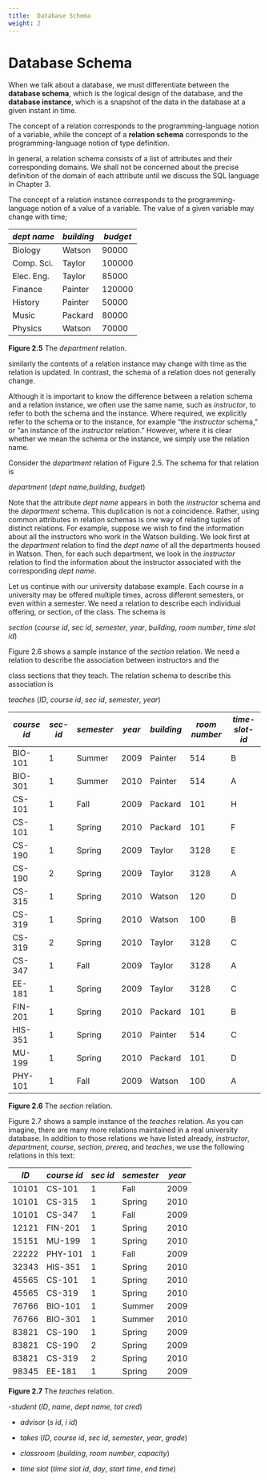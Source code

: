 ```yaml
---
title:  Database Schema
weight: 2
---
```


#  Database Schema

When we talk about a database, we must differentiate between the **database schema**, which is the logical design of the database, and the **database instance**, which is a snapshot of the data in the database at a given instant in time.

The concept of a relation corresponds to the programming-language notion of a variable, while the concept of a **relation schema** corresponds to the programming-language notion of type definition.

In general, a relation schema consists of a list of attributes and their corresponding domains. We shall not be concerned about the precise definition of the domain of each attribute until we discuss the SQL language in Chapter 3.

The concept of a relation instance corresponds to the programming-language notion of a value of a variable. The value of a given variable may change with time;  


|_dept name_| _building_| _budget_|
| --- | ---- | --- |
|Biology |Watson |90000 |
|Comp. Sci. |Taylor |100000 |
|Elec. Eng. |Taylor |85000 |
|Finance |Painter |120000 |
|History |Painter |50000 |
|Music |Packard |80000 |
|Physics| Watson |70000|

**Figure 2.5** The _department_ relation.


similarly the contents of a relation instance may change with time as the relation is updated. In contrast, the schema of a relation does not generally change.

Although it is important to know the difference between a relation schema and a relation instance, we often use the same name, such as _instructor_, to refer to both the schema and the instance. Where required, we explicitly refer to the schema or to the instance, for example “the _instructor_ schema,” or “an instance of the _instructor_ relation.” However, where it is clear whether we mean the schema or the instance, we simply use the relation name.

Consider the _department_ relation of Figure 2.5. The schema for that relation is

_department_ (_dept name_,_building_, _budget_)

Note that the attribute _dept name_ appears in both the _instructor_ schema and the _department_ schema. This duplication is not a coincidence. Rather, using common attributes in relation schemas is one way of relating tuples of distinct relations. For example, suppose we wish to find the information about all the instructors who work in the Watson building. We look first at the _department_ relation to find the _dept name_ of all the departments housed in Watson. Then, for each such department, we look in the _instructor_ relation to find the information about the instructor associated with the corresponding _dept name_.


Let us continue with our university database example. 
Each course in a university may be offered multiple times, across different semesters, or even within a semester. We need a relation to describe each individual offering, or section, of the class. The schema is


_section_ (_course id_, _sec id_, _semester_, _year_, _building_, _room number_, _time slot id_)

Figure 2.6 shows a sample instance of the _section_ relation. We need a relation to describe the association between instructors and the

class sections that they teach. The relation schema to describe this association is

_teaches_ (_ID_, _course id_, _sec id_, _semester_, _year_) 

|_course id_| _sec-id_|_semester_| _year_|_building_ |_room number_|_time-slot-id_|
| ---- | ---- | ---- | ---- | ---- | ---- | ---- |
|BIO-101| 1 |Summer| 2009 |Painter |514 |B |
|BIO-301| 1 |Summer |2010 |Painter |514 |A |
|CS-101 |1 |Fall |2009 |Packard |101| H |
|CS-101 |1 |Spring |2010 |Packard |101 |F |
|CS-190 |1| Spring |2009 |Taylor |3128 |E |
|CS-190 |2 |Spring |2009 |Taylor |3128 |A |
|CS-315 |1 |Spring |2010 |Watson |120 |D |
|CS-319 |1 |Spring |2010 |Watson |100 |B |
|CS-319 |2 |Spring |2010 |Taylor |3128 |C |
|CS-347 |1 |Fall |2009 |Taylor |3128 |A |
|EE-181 |1 |Spring |2009 |Taylor |3128 |C |
|FIN-201 |1 |Spring |2010 |Packard |101 |B |
|HIS-351 |1 |Spring |2010 |Painter |514 |C |
|MU-199 |1 |Spring |2010 |Packard |101 |D |
|PHY-101 |1 |Fall |2009 |Watson |100 |A|

**Figure 2.6** The _section_ relation.

Figure 2.7 shows a sample instance of the _teaches_ relation. As you can imagine, there are many more relations maintained in a real university database. In addition to those relations we have listed already, _instructor_, _department_, _course_, _section_, _prereq_, and _teaches_, we use the following relations in this text:

|_ID_| _course id_| _sec id_| _semester_| _year_|
| ---- | ---- | ---- | ---- | ---- | 
|10101 |CS-101 |1 |Fall |2009 |
|10101 |CS-315 |1 |Spring| 2010| 
|10101 |CS-347 |1 |Fall |2009 |
|12121 |FIN-201 |1 |Spring| 2010| 
|15151 |MU-199 |1 |Spring |2010 |
|22222 |PHY-101 |1 |Fall |2009 |
|32343 |HIS-351 |1 |Spring| 2010| 
|45565 |CS-101 |1 |Spring |2010 |
|45565 |CS-319 |1 |Spring |2010 |
|76766 |BIO-101 |1| Summer |2009 |
|76766 |BIO-301 |1| Summer |2010 |
|83821 |CS-190 |1| Spring |2009 |
|83821 |CS-190 |2| Spring |2009|
|83821 |CS-319 |2| Spring |2010 |
|98345 |EE-181 |1| Spring |2009|

**Figure 2.7** The _teaches_ relation.  

-_student_ (_ID_, _name_, _dept name_, _tot cred_)

- _advisor_ (_s id_, _i id_)

- _takes_ (_ID_, _course id_, _sec id_, _semester_, _year_, _grade_)

- _classroom_ (_building_, _room number_, _capacity_)

- _time slot_ (_time slot id_, _day_, _start time_, _end time_)
